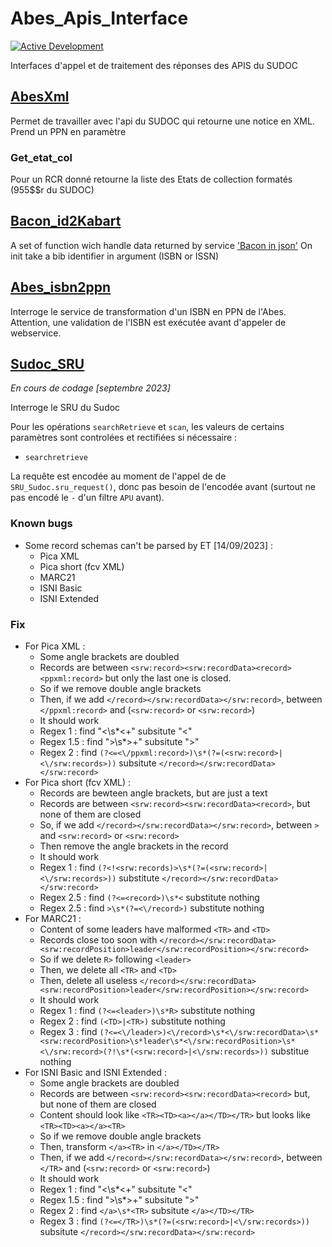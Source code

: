 # Abes_Apis_Interface 

[![Active Development](https://img.shields.io/badge/Maintenance%20Level-Actively%20Developed-brightgreen.svg)](https://gist.github.com/cheerfulstoic/d107229326a01ff0f333a1d3476e068d)

Interfaces d'appel et de traitement des réponses des APIS du SUDOC

## [AbesXml](./AbesXml.py)

Permet de travailler avec l'api du SUDOC qui retourne une notice en XML. Prend un PPN en paramètre

### Get_etat_col

Pour un RCR donné retourne la liste des Etats de collection formatés (955$$r du SUDOC)

## [Bacon_id2Kabart](./Bacon_Id2Kabart.py)

A set of function wich handle data returned by service ['Bacon in json'](http://documentation.abes.fr/aidebacon/index.html#WebserviceId2)
On init take a bib identifier in argument (ISBN or ISSN)

## [Abes_isbn2ppn](./Abes_isbn2ppn.py)

Interroge le service de transformation d'un ISBN en PPN de l'Abes.
Attention, une validation de l'ISBN est exécutée avant d'appeler de webservice.

## [Sudoc_SRU](./Sudoc_SRU.py)

_En cours de codage [septembre 2023]_

Interroge le SRU du Sudoc

Pour les opérations `searchRetrieve` et `scan`, les valeurs de certains paramètres sont controlées et rectifiées si nécessaire :

  * `searchretrieve`
 

La requête est encodée au moment de l'appel de de `SRU_Sudoc.sru_request()`, donc pas besoin de l'encodée avant (surtout ne pas encodé le `-` d'un filtre `APU` avant).

### Known bugs

* Some record schemas can't be parsed by ET [14/09/2023] :
  * Pica XML
  * Pica short (fcv XML)
  * MARC21
  * ISNI Basic
  * ISNI Extended

### Fix

* For Pica XML :
  * Some angle brackets are doubled
  * Records are between `<srw:record><srw:recordData><record><ppxml:record>` but only the last one is closed.
  * So if we remove double angle brackets
  * Then, if we add `</record></srw:recordData></srw:record>`, between `</ppxml:record>` and (`<srw:record>` or `<srw:record>`)
  * It should work
  * Regex 1 : find "<\s*<+" subsitute "<"
  * Regex 1.5 : find ">\s*>+" subsitute ">"
  * Regex 2 : find `(?<=<\/ppxml:record>)\s*(?=(<srw:record>|<\/srw:records>))` subsitute `</record></srw:recordData></srw:record>`
* For Pica short (fcv XML) :
  * Records are bewteen angle brackets, but are just a text
  * Records are between `<srw:record><srw:recordData><record>`, but none of them are closed
  * So, if we add `</record></srw:recordData></srw:record>`, between `>` and `<srw:record>` or `<srw:record>`
  * Then remove the angle brackets in the record
  * It should work
  * Regex 1 : find `(?<!<srw:records)>\s*(?=(<srw:record>|<\/srw:records>))` substitute `</record></srw:recordData></srw:record>`
  * Regex 2.5 : find `(?<=<record>)\s*<` substitute nothing
  * Regex 2.5 : find `>\s*(?=<\/record>)` substitute nothing
* For MARC21 :
  * Content of some leaders have malformed `<TR>` and `<TD>`
  * Records close too soon with `</record></srw:recordData><srw:recordPosition>leader</srw:recordPosition></srw:record>`
  * So if we delete `R>` following `<leader>`
  * Then, we delete all `<TR>` and `<TD>`
  * Then, delete all useless `</record></srw:recordData><srw:recordPosition>leader</srw:recordPosition></srw:record>`
  * It should work
  * Regex 1 : find `(?<=<leader>)\s*R>` substitute nothing
  * Regex 2 : find `(<TD>|<TR>)` substitute nothing
  * Regex 3 : find `(?<=<\/leader>)<\/record>\s*<\/srw:recordData>\s*<srw:recordPosition>\s*leader\s*<\/srw:recordPosition>\s*<\/srw:record>(?!\s*(<srw:record>|<\/srw:records>))` substitue nothing
* For ISNI Basic and ISNI Extended :
  * Some angle brackets are doubled
  * Records are between `<srw:record><srw:recordData><record>` but, but none of them are closed
  * Content should look like `<TR><TD><a></a></TD></TR>` but looks like `<TR><TD><a></a><TR>`
  * So if we remove double angle brackets
  * Then, transform `</a><TR>` in `</a></TD></TR>`
  * Then, if we add `</record></srw:recordData></srw:record>`, between `</TR>` and (`<srw:record>` or `<srw:record>`)
  * It should work
  * Regex 1 : find "<\s*<+" subsitute "<"
  * Regex 1.5 : find ">\s*>+" subsitute ">"
  * Regex 2 : find `</a>\s*<TR>` subsitute `</a></TD></TR>`
  * Regex 3 : find `(?<=</TR>)\s*(?=(<srw:record>|<\/srw:records>))` subsitute `</record></srw:recordData></srw:record>`